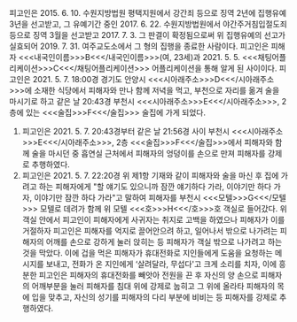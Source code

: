 피고인은 2015. 6. 10. 수원지방법원 평택지원에서 강간죄 등으로 징역 2년에 집행유예 3년을 선고받고, 그 유예기간 중인 2017. 6. 22. 수원지방법원에서 야간주거침입절도죄 등으로 징역 3월을 선고받고 2017. 7. 3. 그 판결이 확정됨으로써 위 집행유예의 선고가 실효되어 2019. 7. 31. 여주교도소에서 그 형의 집행을 종료한 사람이다.
피고인은 피해자 <<<내국인이름>>>B<<</내국인이름>>>(여, 23세)과 2021. 5. 5. <<<채팅어플리케이션>>>C<<</채팅어플리케이션>>> 어플리케이션을 통해 알게 된 사이이다. 피고인은 2021. 5. 7. 18:00경 경기도 안양시 <<<시아래주소>>>D<<</시아래주소>>>에 소재한 식당에서 피해자와 만나 함께 저녁을 먹고, 부천으로 자리를 옮겨 술을 마시기로 하고 같은 날 20:43경 부천시 <<<시아래주소>>>E<<</시아래주소>>>, 2층에 있는 <<<술집>>>F<<</술집>>> 술집에 가게 되었다.
1. 피고인은 2021. 5. 7. 20:43경부터 같은 날 21:56경 사이 부천시 <<<시아래주소>>>E<<</시아래주소>>>, 2층 <<<술집>>>F<<</술집>>>에서 피해자와 함께 술을 마시던 중 흡연실 근처에서 피해자의 엉덩이를 손으로 만져 피해자를 강제로 추행하였다.
2. 피고인은 2021. 5. 7. 22:20경 위 제1항 기재와 같이 피해자와 술을 마신 후 집에 가려고 하는 피해자에게 "할 얘기도 있으니까 잠깐 얘기하다 가라, 이야기만 하다 가자, 이야기만 잠깐 하다 가라"고 말하여 피해자를 부천시 <<<모텔>>>G<<</모텔>>> 모텔로 데려가 함께 위 모텔 <<<호>>>H<<</호>>>호 객실로 들어갔다. 위 객실 안에서 피고인이 피해자에게 사귀자는 취지로 고백을 하였으나 피해자가 이를 거절하자 피고인은 피해자를 억지로 끌어안으려 하고, 일어나서 밖으로 나가려는 피해자의 어깨를 손으로 강하게 눌러 앉히는 등 피해자가 객실 밖으로 나가려고 하는 것을 막았다. 이에 겁을 먹은 피해자가 휴대전화로 지인들에게 도움을 요청하는 메시지를 보내고, 전화가 온 지인에게 ‘살려달라, 무섭다'고 크게 소리를 치자, 이에 흥분한 피고인은 피해자의 휴대전화를 빼앗아 전원을 끈 후 자신의 양 손으로 피해자의 어깨부분을 눌러 피해자를 침대 위에 강제로 눕히고 그 위에 올라타 피해자의 목에 입을 맞추고, 자신의 성기를 피해자의 다리 부분에 비비는 등 피해자를 강제로 추행하였다.
